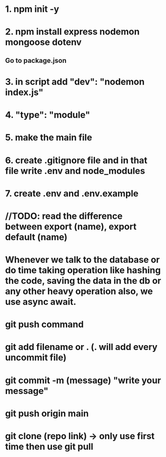 # 1. npm init -y
# 2. npm install express nodemon mongoose dotenv
## Go to package.json
# 3. in script add "dev": "nodemon index.js"
# 4. "type": "module"
# 5. make the main file

# 6. create .gitignore file and in that file write .env and node_modules
# 7. create .env and .env.example

# //TODO: read the difference between export (name), export default (name)

# Whenever we talk to the database or do time taking operation like hashing the code, saving the data in the db or any other heavy operation also, we use async await.

# git push command

# git add filename or . (. will add every uncommit file)
# git commit -m (message) "write your message"
# git push origin main

# git clone (repo link) -> only use first time then use git pull